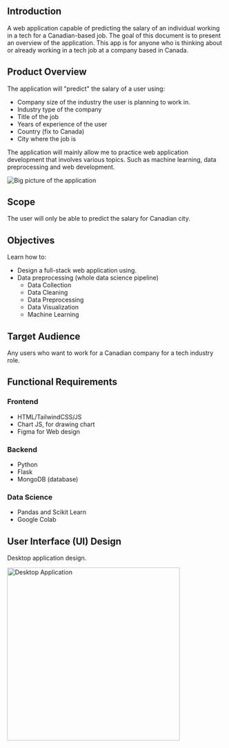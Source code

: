 
## Introduction    
A web application capable of predicting the salary of an individual working in a tech for  a Canadian-based job.
The goal of this document is to present an overview of the application. This app is for anyone who is thinking about or already working in a tech job at a company based in Canada.
## Product Overview
The application will "predict" the salary of a user using:
- Company size of the industry the user is planning to work in.
- Industry type of the company
- Title of the job
- Years of experience of the user
- Country (fix to Canada)
- City where the job is

The application will mainly allow me to practice web application development that involves various topics. 
Such as machine learning, data preprocessing and web development.

![Big picture of the application](https://github.com/MounirAia/Canadian-Tech-Salary-Prediction-App/assets/86434940/7b333f89-901e-4dc8-ae9d-db0f1c914a55)
## Scope
The user will only be able to predict the salary for Canadian city.
## Objectives
Learn how to:
 - Design a full-stack web application using.
 - Data preprocessing (whole data science pipeline)
	 - Data Collection
	 - Data Cleaning
	 - Data Preprocessing
	 - Data Visualization
	 - Machine Learning
## Target Audience
Any users who want to work for a Canadian company for a tech industry role. 
## Functional Requirements
### Frontend
- HTML/TailwindCSS/JS
- Chart JS, for drawing chart
- Figma for Web design

### Backend
- Python
- Flask
- MongoDB (database)

### Data Science
- Pandas and Scikit Learn
- Google Colab

## User Interface (UI) Design
Desktop application design.

<img src="https://github.com/MounirAia/Canadian-Tech-Salary-Prediction-App/assets/86434940/a2d426a3-cfb2-4568-8b79-8c4fbef828f5" alt="Desktop Application" width="400"/>
